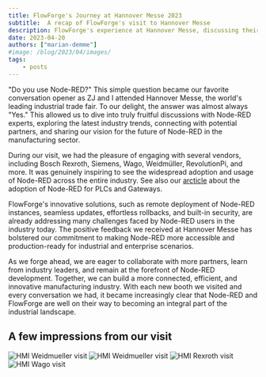 ```yaml
---
title: FlowForge's Journey at Hannover Messe 2023
subtitle:  A recap of FlowForge's visit to Hannover Messe
description: FlowForge's experience at Hannover Messe, discussing their interactions with Node-RED users and vendors.
date: 2023-04-20
authors: ["marian-demme"]
#image: /blog/2023/04/images/
tags:
    - posts
---
```

"Do you use Node-RED?" This simple question became our favorite conversation opener as ZJ and I attended Hannover Messe, the world's leading industrial trade fair. To our delight, the answer was almost always "Yes." This allowed us to dive into truly fruitful discussions with Node-RED experts, exploring the latest industry trends, connecting with potential partners, and sharing our vision for the future of Node-RED in the manufacturing sector.

During our visit, we had the pleasure of engaging with several vendors, including Bosch Rexroth, Siemens, Wago, Weidmüller, RevolutionPi, and more. It was genuinely inspiring to see the widespread adoption and usage of Node-RED across the entire industry. See also our [arcticle](https://flowforge.com/blog/2023/03/integration-platform-for-edge-computing/#the-standard-for-edge-computing-and-plcs) about the adoption of Node-RED for PLCs and Gateways.

FlowForge's innovative solutions, such as remote deployment of Node-RED instances, seamless updates, effortless rollbacks, and built-in security, are already addressing many challenges faced by Node-RED users in the industry today. The positive feedback we received at Hannover Messe has bolstered our commitment to making Node-RED more accessible and production-ready for industrial and enterprise scenarios.

As we forge ahead, we are eager to collaborate with more partners, learn from industry leaders, and remain at the forefront of Node-RED development. Together, we can build a more connected, efficient, and innovative manufacturing industry.
With each new booth we visited and every conversation we had, it became increasingly clear that Node-RED and FlowForge are well on their way to becoming an integral part of the industrial landscape.

## A few impressions from our visit

![HMI Weidmueller visit](./images/HMI_revpi.png "HMI Weidmueller visit")
![HMI Weidmueller visit](./images/HMI_weid.png "HMI Weidmueller visit")
![HMI Rexroth visit](./images/HMI_rexroth.png "HMI Rexroth visit")
![HMI Wago visit](./images/HMI_wago.png "HMI Wago visit")